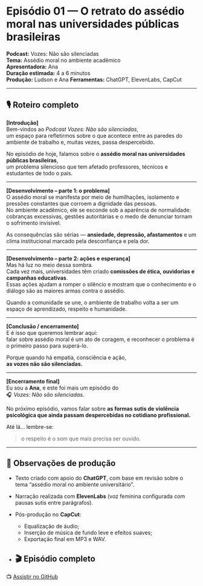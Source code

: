 # Episódio 01 — O retrato do assédio moral nas universidades públicas brasileiras

**Podcast:** Vozes: Não são silenciadas  
**Tema:** Assédio moral no ambiente acadêmico  
**Apresentadora:** Ana  
**Duração estimada:** 4 a 6 minutos  
**Produção:** Ludson e Ana 
**Ferramentas:** ChatGPT, ElevenLabs, CapCut  

---

## 🎙️ Roteiro completo

**[Introdução]**  
Bem-vindos ao *Podcast Vozes: Não são silenciadas*,  
um espaço para refletirmos sobre o que acontece entre as paredes do ambiente de trabalho e, muitas vezes, passa despercebido.  

No episódio de hoje, falamos sobre o **assédio moral nas universidades públicas brasileiras**,  
um problema silencioso que tem afetado professores, técnicos e estudantes de todo o país.

---

**[Desenvolvimento – parte 1: o problema]**  
O assédio moral se manifesta por meio de humilhações, isolamento e pressões constantes que corroem a dignidade das pessoas.  
No ambiente acadêmico, ele se esconde sob a aparência de normalidade: cobranças excessivas, gestões autoritárias e o medo de denunciar tornam o sofrimento invisível.  

As consequências são sérias — **ansiedade, depressão, afastamentos** e um clima institucional marcado pela desconfiança e pela dor.

---

**[Desenvolvimento – parte 2: ações e esperança]**  
Mas há luz no meio dessa sombra.  
Cada vez mais, universidades têm criado **comissões de ética, ouvidorias e campanhas educativas**.  
Essas ações ajudam a romper o silêncio e mostram que o conhecimento e o diálogo são as maiores armas contra o assédio.  

Quando a comunidade se une, o ambiente de trabalho volta a ser um espaço de aprendizado, respeito e humanidade.

---

**[Conclusão / encerramento]**  
E é isso que queremos lembrar aqui:  
falar sobre assédio moral é um ato de coragem, e reconhecer o problema é o primeiro passo para superá-lo.  

Porque quando há empatia, consciência e ação,  
**as vozes não são silenciadas.**

---

**[Encerramento final]**  
Eu sou a **Ana**, e este foi mais um episódio do  
🎧 *Vozes: Não são silenciadas.*

No próximo episódio, vamos falar sobre **as formas sutis de violência psicológica que ainda passam despercebidas no cotidiano profissional.**

Até lá… lembre-se:  
> o respeito é o som que mais precisa ser ouvido.

---

## 🧩 Observações de produção
- Texto criado com apoio do **ChatGPT**, com base em revisão sobre o tema “assédio moral no ambiente universitário”.  
- Narração realizada com **ElevenLabs** (voz feminina configurada com pausas sutis entre parágrafos).  
- Pós-produção no **CapCut**:
  - Equalização de áudio;  
  - Inserção de música de fundo leve e efeitos suaves;  
  - Exportação final em MP3 e WAV.  
  
- ## 🎬 Episódio completo
📺 [Assistir no GitHub](Podcast.mp4)
